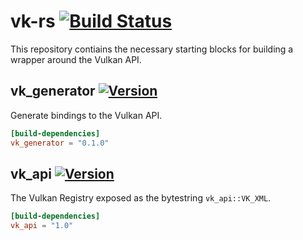 # vk-rs [![Build Status](https://travis-ci.org/Osspial/vk-rs.svg?branch=master)](https://travis-ci.org/Osspial/vk-rs)
This repository contiains the necessary starting blocks for building a wrapper around the Vulkan
API. 


## vk_generator [![Version](https://img.shields.io/crates/v/vk_generator.svg)](https://crates.io/crates/vk_generator)
Generate bindings to the Vulkan API.

```toml
[build-dependencies]
vk_generator = "0.1.0"
```


## vk_api [![Version](https://img.shields.io/crates/v/vk_api.svg)](https://crates.io/crates/vk_api)
The Vulkan Registry exposed as the bytestring `vk_api::VK_XML`.

```toml
[build-dependencies]
vk_api = "1.0"
```